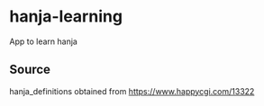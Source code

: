 # hanja-learning
App to learn hanja

## Source
hanja_definitions obtained from https://www.happycgi.com/13322